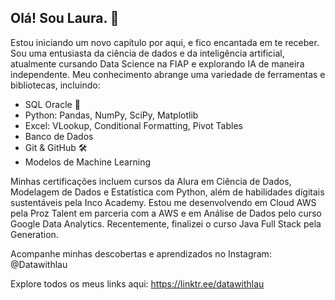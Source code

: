 ## Olá! Sou Laura. 🌟
Estou iniciando um novo capítulo por aqui, e fico encantada em te receber. Sou uma entusiasta da ciência de dados e da inteligência artificial, atualmente cursando Data Science na FIAP e explorando IA de maneira independente. Meu conhecimento abrange uma variedade de ferramentas e bibliotecas, incluindo:

- SQL Oracle 💾
- Python: Pandas, NumPy, SciPy, Matplotlib 
- Excel: VLookup, Conditional Formatting, Pivot Tables
- Banco de Dados
- Git & GitHub 🛠️
- Modelos de Machine Learning

Minhas certificações incluem cursos da Alura em Ciência de Dados, Modelagem de Dados e Estatística com Python, além de habilidades dígitais sustentáveis pela Inco Academy. Estou me desenvolvendo em Cloud AWS pela Proz Talent em parceria com a AWS e em Análise de Dados pelo curso Google Data Analytics. Recentemente, finalizei o curso Java Full Stack pela Generation.

Acompanhe minhas descobertas e aprendizados no Instagram: @Datawithlau

Explore todos os meus links aqui: https://linktr.ee/datawithlau
